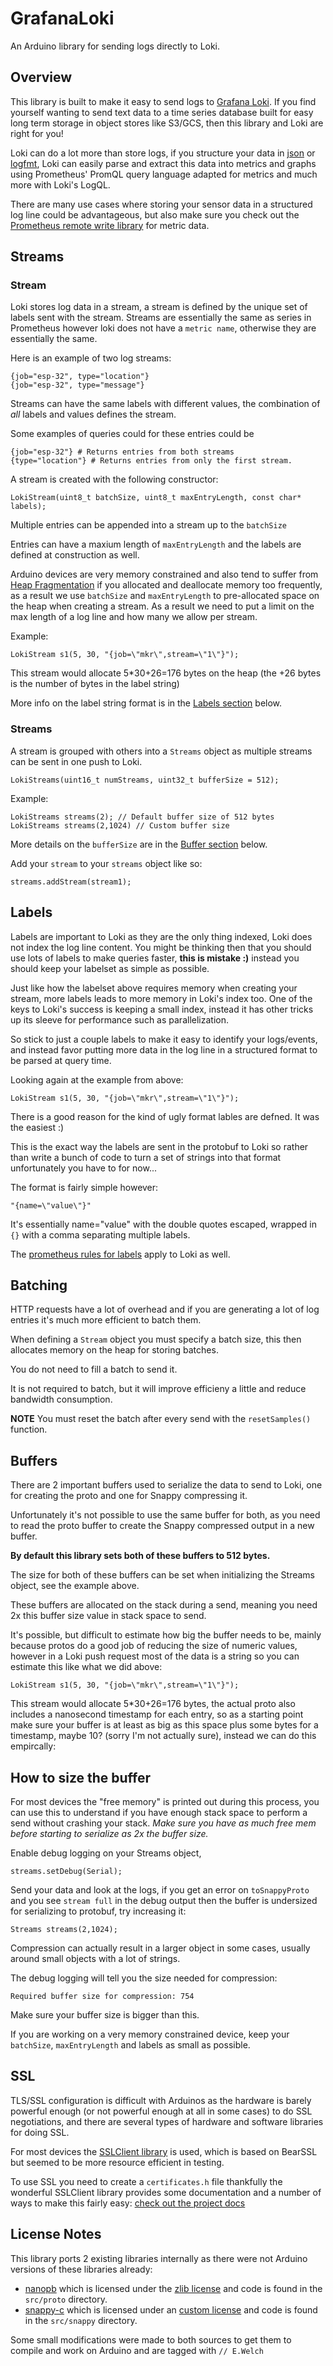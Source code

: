 # GrafanaLoki

An Arduino library for sending logs directly to Loki.

## Overview

This library is built to make it easy to send logs to [Grafana Loki](https://github.com/grafana/loki). If you find yourself wanting to send text data to a time series database built for easy long term storage in object stores like S3/GCS, then this library and Loki are right for you!

Loki can do a lot more than store logs, if you structure your data in [json](https://arduinojson.org/) or [logfmt](https://brandur.org/logfmt), Loki can easily parse and extract this data into metrics and graphs using Prometheus' PromQL query language adapted for metrics and much more with Loki's LogQL.

There are many use cases where storing your sensor data in a structured log line could be advantageous, but also make sure you check out the [Prometheus remote write library](https://github.com/grafana/prometheus-arduino) for metric data.  

## Streams

### Stream

Loki stores log data in a stream, a stream is defined by the unique set of labels sent with the stream. Streams are essentially the same as series in Prometheus however loki does not have a `metric name`, otherwise they are essentially the same.

Here is an example of two log streams:

```
{job="esp-32", type="location"}
{job="esp-32", type="message"}
```
Streams can have the same labels with different values, the combination of _all_ labels and values defines the stream.

Some examples of queries could for these entries could be 

```
{job="esp-32"} # Returns entries from both streams
{type="location"} # Returns entries from only the first stream.
```

A stream is created with the following constructor:

```
LokiStream(uint8_t batchSize, uint8_t maxEntryLength, const char* labels);
```

Multiple entries can be appended into a stream up to the `batchSize`

Entries can have a maxium length of `maxEntryLength` and the labels are defined at construction as well.

Arduino devices are very memory constrained and also tend to suffer from [Heap Fragmentation](https://cpp4arduino.com/2018/11/06/what-is-heap-fragmentation.html) if you allocated and deallocate memory too frequently, as a result we use `batchSize` and `maxEntryLength` to pre-allocated space on the heap when creating a stream. As a result we need to put a limit on the max length of a log line and how many we allow per stream.

Example:

```
LokiStream s1(5, 30, "{job=\"mkr\",stream=\"1\"}");
```

This stream would allocate 5*30+26=176 bytes on the heap (the +26 bytes is the number of bytes in the label string)

More info on the label string format is in the [Labels section](#labels) below.

### Streams

A stream is grouped with others into a `Streams` object as multiple streams can be sent in one push to Loki.

```
LokiStreams(uint16_t numStreams, uint32_t bufferSize = 512);
```

Example:

```
LokiStreams streams(2); // Default buffer size of 512 bytes
LokiStreams streams(2,1024) // Custom buffer size
```

More details on the `bufferSize` are in the [Buffer section](#buffers) below.

Add your `stream` to your `streams` object like so:

```
streams.addStream(stream1);
```

## Labels

Labels are important to Loki as they are the only thing indexed, Loki does not index the log line content. You might be thinking then that you should use lots of labels to make queries faster, **this is mistake :)** instead you should keep your labelset as simple as possible.

Just like how the labelset above requires memory when creating your stream, more labels leads to more memory in Loki's index too. One of the keys to Loki's success is keeping a small index, instead it has other tricks up its sleeve for performance such as parallelization.

So stick to just a couple labels to make it easy to identify your logs/events, and instead favor putting more data in the log line in a structured format to be parsed at query time.

Looking again at the example from above:

```
LokiStream s1(5, 30, "{job=\"mkr\",stream=\"1\"}");
```

There is a good reason for the kind of ugly format lables are defned.  It was the easiest :)

This is the exact way the labels are sent in the protobuf to Loki so rather than write a bunch of code to turn a set of strings into that format unfortunately you have to for now...

The format is fairly simple however: 

```
"{name=\"value\"}"
```

It's essentially name="value" with the double quotes escaped, wrapped in `{}` with a comma separating multiple labels.

The [prometheus rules for labels](https://prometheus.io/docs/concepts/data_model/#metric-names-and-labels) apply to Loki as well.

## Batching

HTTP requests have a lot of overhead and if you are generating a lot of log entries it's much more efficient to batch them.

When defining a `Stream` object you must specify a batch size, this then allocates memory on the heap for storing batches.

You do not need to fill a batch to send it.

It is not required to batch, but it will improve efficieny a little and reduce bandwidth consumption.

**NOTE** You must reset the batch after every send with the `resetSamples()` function.

## Buffers

There are 2 important buffers used to serialize the data to send to Loki, one for creating the proto and one for Snappy compressing it.

Unfortunately it's not possible to use the same buffer for both, as you need to read the proto buffer to create the Snappy compressed output in a new buffer.

**By default this library sets both of these buffers to 512 bytes.**

The size for both of these buffers can be set when initializing the Streams object, see the example above.

These buffers are allocated on the stack during a send, meaning you need 2x this buffer size value in stack space to send.

It's possible, but difficult to estimate how big the buffer needs to be, mainly because protos do a good job of reducing the size of numeric values, however in a Loki push request most of the data is a string so you can estimate this like what we did above:

```
LokiStream s1(5, 30, "{job=\"mkr\",stream=\"1\"}");
```

This stream would allocate 5*30+26=176 bytes, the actual proto also includes a nanosecond timestamp for each entry, so as a starting point make sure your buffer is at least as big as this space plus some bytes for a timestamp, maybe 10? (sorry I'm not actually sure), instead we can do this empircally:


## How to size the buffer

For most devices the "free memory" is printed out during this process, you can use this to understand if you have enough stack space to perform a send without crashing your stack. _Make sure you have as much free mem before starting to serialize as 2x the buffer size._

Enable debug logging on your Streams object, 

```
streams.setDebug(Serial);
```

Send your data and look at the logs, if you get an error on `toSnappyProto` and you see `stream full` in the debug output then the buffer is undersized for serializing to protobuf, try increasing it:

```
Streams streams(2,1024);
```

Compression can actually result in a larger object in some cases, usually around small objects with a lot of strings.

The debug logging will tell you the size needed for compression:

```
Required buffer size for compression: 754
```

Make sure your buffer size is bigger than this.

If you are working on a very memory constrained device, keep your `batchSize`, `maxEntryLength` and labels as small as possible.


## SSL

TLS/SSL configuration is difficult with Arduinos as the hardware is barely powerful enough (or not powerful enough at all in some cases) to do SSL negotiations, and there are several types of hardware and software libraries for doing SSL.

For most devices the [SSLClient library](https://github.com/OPEnSLab-OSU/SSLClient) is used, which is based on BearSSL but seemed to be more resource efficient in testing.

To use SSL you need to create a `certificates.h` file thankfully the wonderful SSLClient library provides some documentation and a number of ways to make this fairly easy: [check out the project docs](https://github.com/OPEnSLab-OSU/SSLClient/blob/master/TrustAnchors.md#generating-trust-anchors)



## License Notes

This library ports 2 existing libraries internally as there were not Arduino versions of these libraries already:

* [nanopb](https://github.com/nanopb/nanopb) which is licensed under the [zlib license](https://github.com/grafana/prometheus-arduino/blob/main/src/proto/LICENSE) and code is found in the `src/proto` directory.
* [snappy-c](https://github.com/andikleen/snappy-c) which is licensed under an [custom license](https://github.com/grafana/prometheus-arduino/blob/main/src/snappy/LICENSE) and code is found in the `src/snappy` directory.

Some small modifications were made to both sources to get them to compile and work on Arduino and are tagged with `// E.Welch` 